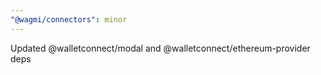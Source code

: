 ```yaml
---
"@wagmi/connectors": minor
---
```


Updated @walletconnect/modal and @walletconnect/ethereum-provider deps
